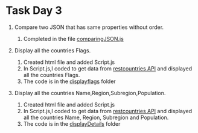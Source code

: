 # Task Day 3

1. Compare two JSON that has same properties without order.
   1. Completed in the file [comparingJSON.js](./comparingJSON.js)


2. Display all the countries Flags.
   1. Created html file and added Script.js
   2. In Script.js,I coded to get data from [restcountries API](https://restcountries.com/v3.1/all)
      and displayed all the countries Flags.
   3. The code is in the [displayflags](./DisplayFlags/) folder


3. Display all the countries Name,Region,Subregion,Population.
   1. Created html file and added Script.js
   2. In Script.js,I coded to get data from [restcountries API](https://restcountries.com/v3.1/all)
      and displayed all the countries Name, Region, Subregion and Population.
   3. The code is in the [displayDetails](./DisplayDetails/) folder

     